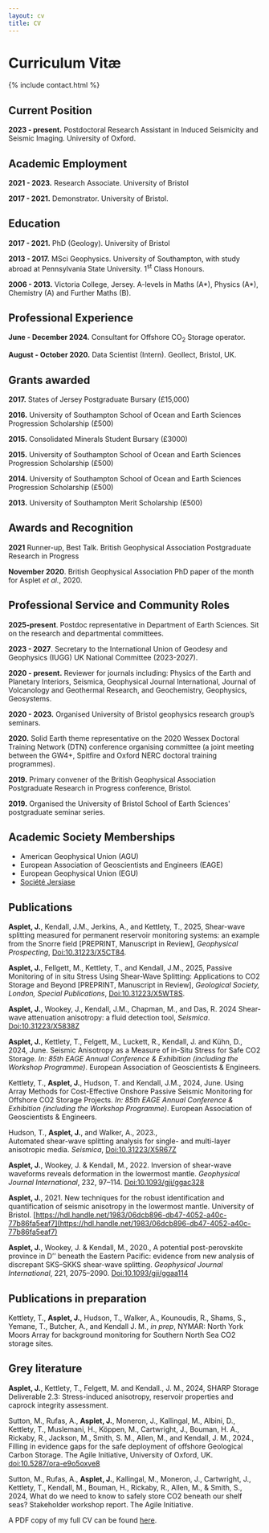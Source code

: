 ```yaml
---
layout: cv
title: CV
---
```


# Curriculum Vitæ

{% include contact.html %}

## Current Position

**2023 - present.** Postdoctoral Research Assistant in Induced Seismicity and Seismic Imaging. University of Oxford. 

## Academic Employment

**2021 - 2023.** Research Associate. University of Bristol

**2017 - 2021.** Demonstrator. University of Bristol. 

## Education

**2017 - 2021.** PhD (Geology). University of Bristol

**2013 - 2017.** MSci Geophysics. University of Southampton, with study abroad at Pennsylvania State University. 1<sup>st</sup> Class Honours.

**2006 - 2013.** Victoria College, Jersey. A-levels in Maths (A*), Physics (A*), Chemistry (A) and Further Maths (B).
 
## Professional Experience

**June - December 2024.** Consultant for Offshore CO<sub>2</sub> Storage operator.

**August - October 2020.** Data Scientist (Intern). Geollect, Bristol, UK. 

## Grants awarded

**2017.** States of Jersey Postgraduate Bursary (£15,000)

**2016.** University of Southampton School of Ocean and Earth Sciences Progression Scholarship (£500)

**2015.** Consolidated Minerals Student Bursary (£3000)

**2015.** University of Southampton School of Ocean and Earth Sciences Progression Scholarship (£500)

**2014.** University of Southampton School of Ocean and Earth Sciences Progression Scholarship (£500)

**2013.** University of Southampton Merit Scholarship (£500)

## Awards and Recognition

**2021** Runner-up, Best Talk. British Geophysical Association Postgraduate Research in Progress

**November 2020**. British Geophysical Association PhD paper of the month for Asplet _et al._, 2020.

## Professional Service and Community Roles

**2025-present**. Postdoc representative in Department of Earth Sciences. Sit on the research and departmental committees.  

**2023 - 2027**. Secretary to the International Union of Geodesy and Geophysics (IUGG) UK National Committee (2023-2027).

**2020 - present.** Reviewer for journals including: Physics of the Earth and Planetary Interiors, Seismica, Geophysical Journal International, Journal of Volcanology and Geothermal Research, and Geochemistry, Geophysics, Geosystems. 

**2020 - 2023.** Organised University of Bristol geophysics research group’s seminars.

**2020.** Solid Earth theme representative on the 2020 Wessex Doctoral Training Network (DTN) conference organising committee (a joint meeting between the GW4+, Spitfire and Oxford NERC doctoral training programmes).

**2019.** Primary convener of the British Geophysical Association Postgraduate Research in Progress conference, Bristol.

**2019.** Organised the University of Bristol School of Earth Sciences' postgraduate seminar series.

## Academic Society Memberships

 - American Geophysical Union (AGU)
 - European Association of Geoscientists and Engineers (EAGE)
 - European Geophysical Union (EGU)
 - [Société Jersiase](https://www.societe.je/)

## Publications 

**Asplet, J.**, Kendall, J.M., Jerkins, A., and Kettlety, T., 2025, Shear-wave splitting measured for permanent reservoir monitoring systems: an example from the Snorre field [PREPRINT, Manuscript in Review], _Geophysical Prospecting_, [Doi:10.31223/X5CT84](https://doi.org/10.31223/X5CT84).

**Asplet, J.**, Fellgett, M., Kettlety, T., and Kendall, J.M., 2025, Passive Monitoring of in situ Stress Using Shear-Wave Splitting: Applications to CO2 Storage and Beyond [PREPRINT, Manuscript in Review], _Geological Society, London, Special Publications_, [Doi:10.31223/X5WT8S](https://doi.org/10.31223/X5WT8S).

**Asplet, J.**, Wookey, J., Kendall, J.M., Chapman, M., and Das, R. 2024 
Shear-wave attenuation anisotropy: a fluid detection tool, _Seismica_. [Doi:10.31223/X5838Z](https://doi.org/10.31223/X5838Z)

**Asplet, J.**, Kettlety, T., Felgett, M., Luckett, R., Kendall, J. and Kühn, D., 2024, June. Seismic Anisotropy as a Measure of in-Situ Stress for Safe CO2 Storage. _In: 85th EAGE Annual Conference & Exhibition (including the Workshop Programme)_. European Association of Geoscientists & Engineers.

Kettlety, T., **Asplet, J.**, Hudson, T. and Kendall, J.M., 2024, June. Using Array Methods for Cost-Effective Onshore Passive Seismic Monitoring for Offshore CO2 Storage Projects. _In: 85th EAGE Annual Conference & Exhibition (including the Workshop Programme)_. European Association of Geoscientists & Engineers.

Hudson, T., **Asplet, J.**, and Walker, A., 2023.,  
Automated shear-wave splitting analysis for single- and multi-layer anisotropic media. _Seismica_, [Doi:10.31223/X5R67Z](https://doi.oig/10.31223/X5R67Z)

**Asplet, J.**, Wookey, J. & Kendall, M., 2022.
Inversion of shear-wave waveforms reveals deformation in the lowermost mantle. 
_Geophysical Journal International_, 232, 97–114. [Doi:10.1093/gji/ggac328](https://doi.org/10.1093/gji/ggac328)

**Asplet, J.**, 2021.
New techniques for the robust identification and quantification of seismic anisotropy in the lowermost mantle. University of Bristol. [https://hdl.handle.net/1983/06dcb896-db47-4052-a40c-77b86fa5eaf7](https://hdl.handle.net/1983/06dcb896-db47-4052-a40c-77b86fa5eaf7)

**Asplet, J.**, Wookey, J. & Kendall, M., 2020., 
A potential post-perovskite province in D’’ beneath the Eastern Pacific: evidence from new analysis of discrepant SKS–SKKS shear-wave splitting.
_Geophysical Journal International_, 221, 2075–2090. [Doi:10.1093/gji/ggaa114](https://doi.org/10.1093/gji/ggaa114)

## Publications in preparation

Kettlety, T., **Asplet, J.**, Hudson, T., Walker, A., Kounoudis, R., Shams, S., Yemane, T., Butcher, A., and Kendall J. M., _in prep_, NYMAR: North York Moors Array for background monitoring for Southern North Sea CO2 storage sites.

## Grey literature

**Asplet, J.**, Kettlety, T., Felgett, M. and Kendall., J. M., 2024, SHARP Storage Deliverable 2.3: Stress-induced anisotropy, reservoir properties and caprock integrity assessment. 

Sutton, M., Rufas, A., **Asplet, J.**, Moneron, J., Kallingal, M., Albini, D., Kettlety, T., Muslemani, H., Köppen, M., Cartwright, J., Bouman, H. A., Rickaby, R., Jackson, M., Smith, S. M., Allen, M., and Kendall, J. M., 2024., Filling in evidence gaps for the safe deployment of offshore Geological Carbon Storage. The Agile Initiative, University of Oxford, UK. [doi:10.5287/ora-e9o5oxve8](https://doi.org/doi:10.5287/ora-e9o5oxve8)

Sutton, M., Rufas, A., **Asplet, J.**, Kallingal, M., Moneron, J., Cartwright, J., Kettlety, T., Kendall, M., Bouman, H., Rickaby, R., Allen, M., & Smith, S., 2024, What do we need to know to safely store CO2 beneath our shelf seas? Stakeholder workshop report. The Agile Initiative.



A PDF copy of my full CV can be found [here](/assets/files/J_Asplet_CV.pdf).

